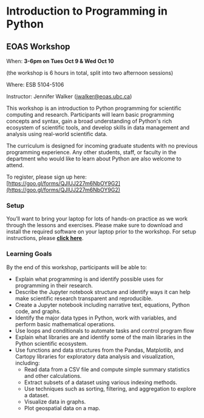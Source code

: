 # Introduction to Programming in Python
## EOAS Workshop

When: **3-6pm on Tues Oct 9 & Wed Oct 10**

(the workshop is 6 hours in total, split into two afternoon sessions)
 
Where: ESB 5104-5106

Instructor: Jennifer Walker (jwalker@eoas.ubc.ca)

This workshop is an introduction to Python programming for scientific computing and research. Participants will learn basic programming concepts and syntax, gain a broad understanding of Python's rich ecosystem of scientific tools, and develop skills in data management and analysis using real-world scientific data.
 
The curriculum is designed for incoming graduate students with no previous programming experience. Any other students, staff, or faculty in the department who would like to learn about Python are also welcome to attend.
 
To register, please sign up here: [https://goo.gl/forms/QJlUJ227m6NbOY9G2](https://goo.gl/forms/QJlUJ227m6NbOY9G2)

### Setup

You’ll want to bring your laptop for lots of hands-on practice as we work through the lessons and exercises. Please make sure to download and install the required software on your laptop prior to the workshop. For setup instructions, please **[click here](https://jenfly.github.io/eoas-python/SETUP)**.

### Learning Goals

By the end of this workshop, participants will be able to:
- Explain what programming is and identify possible uses for programming in their research.
- Describe the Jupyter notebook structure and identify ways it can help make scientific research transparent and reproducible.
- Create a Jupyter notebook including narrative text, equations, Python code, and graphs.
- Identify the major data types in Python, work with variables, and perform basic mathematical operations.
- Use loops and conditionals to automate tasks and control program flow
- Explain what libraries are and identify some of the main libraries in the Python scientific ecosystem.
- Use functions and data structures from the Pandas, Matplotlib, and Cartopy libraries for exploratory data analysis and visualization, including:
  - Read data from a CSV file and compute simple summary statistics and other calculations.
  - Extract subsets of a dataset using various indexing methods.
  - Use techniques such as sorting, filtering, and aggregation to explore a dataset.
  - Visualize data in graphs.
  - Plot geospatial data on a map.
